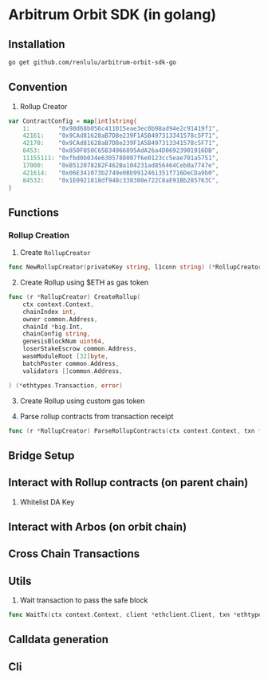 # Arbitrum Orbit SDK (in golang)

## Installation

```bash
go get github.com/renlulu/arbitrum-orbit-sdk-go
```

## Convention

1. Rollup Creator

```go
var ContractConfig = map[int]string{
	1:        "0x90d68b056c411015eae3ec0b98ad94e2c91419f1",
	42161:    "0x9CAd81628aB7D8e239F1A5B497313341578c5F71",
	42170:    "0x9CAd81628aB7D8e239F1A5B497313341578c5F71",
	8453:     "0x850F050C65B34966895AdA26a4D06923901916DB",
	11155111: "0xfbd0b034e6305788007f6e0123cc5eae701a5751",
	17000:    "0xB512078282F462Ba104231ad856464Ceb0a7747e",
	421614:   "0x06E341073b2749e0Bb9912461351f716DeCDa9b0",
	84532:    "0x1E0921818df948c338380e722C8aE91Bb285763C",
}
```

## Functions

### Rollup Creation

1. Create `RollupCreator`

```go
func NewRollupCreator(privateKey string, l1conn string) (*RollupCreator, error)
```

2. Create Rollup using $ETH as gas token

```go
func (r *RollupCreator) CreateRollup(
	ctx context.Context,
    chainIndex int,
	owner common.Address,
	chainId *big.Int,
	chainConfig string,
	genesisBlockNum uint64,
	loserStakeEscrow common.Address,
	wasmModuleRoot [32]byte,
	batchPoster common.Address,
	validators []common.Address,

) (*ethtypes.Transaction, error)
```

3. Create Rollup using custom gas token

4. Parse rollup contracts from transaction receipt

```go
func (r *RollupCreator) ParseRollupContracts(ctx context.Context, txn *ethtypes.Transaction) (*bindings.RollupCreatorRollupCreated, error)
```

## Bridge Setup

## Interact with Rollup contracts (on parent chain)

1. Whitelist DA Key

## Interact with Arbos (on orbit chain)

## Cross Chain Transactions

## Utils

1. Wait transaction to pass the safe block

```go
func WaitTx(ctx context.Context, client *ethclient.Client, txn *ethtypes.Transaction, waitForSafePoll bool) error
```

## Calldata generation

## Cli